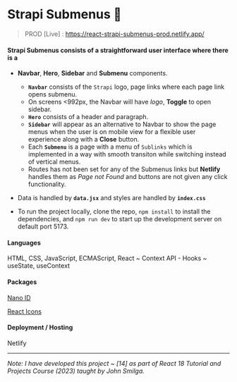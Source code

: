 # Strapi Submenus 🎹

> PROD [Live] : https://react-strapi-submenus-prod.netlify.app/

#### Strapi Submenus consists of a straightforward user interface where there is a

- **Navbar**, **Hero**, **Sidebar** and **Submenu** components.
  
  - **`Navbar`**  consists of the `Strapi` logo, page links where each page link opens submenu.
   - On screens <992px, the Navbar will have *logo*, **Toggle** to open sidebar.
  - **`Hero`** consists of a header and paragraph.
  - **`Sidebar`** will appear as an alternative to Navbar to show the page menus when the user is on mobile view for a flexible user experience along with a **Close** button.
  - Each **`Submenu`** is a page with a menu of `Sublinks` which is implemented in a way with smooth transiton while switching instead of vertical menus.
  - Routes has not been set for any of the Submenus links but **Netlify** handles them as *Page not Found* and buttons are not given any click functionality.
- Data is handled by **`data.jsx`** and styles are handled by **`index.css`**
- To run the project locally, clone the repo, `npm install` to install the dependencies, and `npm run dev` to start up the development server on default port 5173.

#### Languages
HTML, CSS, JavaScript, ECMAScript, React ~ Context API - Hooks ~ useState, useContext

#### Packages
[Nano ID](https://www.npmjs.com/package/nanoid)

[React Icons](https://www.npmjs.com/package/react-icons)

#### Deployment / Hosting
Netlify

---

_Note: I have developed this project ~ [14] as part of React 18 Tutorial and Projects Course (2023) taught by John Smilga._
